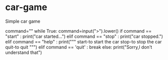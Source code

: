 # car-game
Simple car game

command=""
while True:
    command=input(">").lower()
    if command == "start" :
        print("car started...")
    elif command == "stop" :
        print("car stopped.")
    elif command == "help" :
        print("""
            start-to start the car
            stop-to stop the car
            quit-to quit
        """)
    elif command == 'quit' :
       break
    else:
        print("Sorry,l don't understand that")
